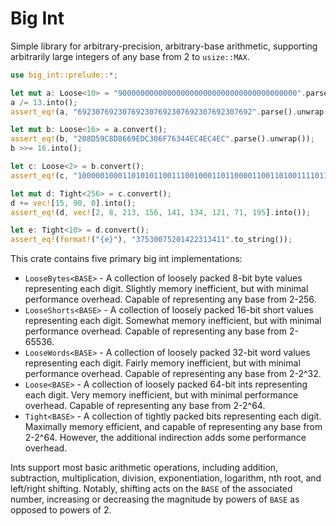 # Big Int

Simple library for arbitrary-precision, arbitrary-base arithmetic, supporting arbitrarily large integers of any base from 2 to `usize::MAX`.

```rs
use big_int::prelude::*;

let mut a: Loose<10> = "9000000000000000000000000000000000000000".parse().unwrap();
a /= 13.into();
assert_eq!(a, "692307692307692307692307692307692307692".parse().unwrap());

let mut b: Loose<16> = a.convert();
assert_eq!(b, "208D59C8D8669EDC306F76344EC4EC4EC".parse().unwrap());
b >>= 16.into();

let c: Loose<2> = b.convert();
assert_eq!(c, "100000100011010101100111001000110110000110011010011110110111000011".parse().unwrap());

let mut d: Tight<256> = c.convert();
d += vec![15, 90, 0].into();
assert_eq!(d, vec![2, 8, 213, 156, 141, 134, 121, 71, 195].into());

let e: Tight<10> = d.convert();
assert_eq!(format!("{e}"), "37530075201422313411".to_string());
```

This crate contains five primary big int implementations:
* `LooseBytes<BASE>` - A collection of loosely packed 8-bit byte values representing each digit.
    Slightly memory inefficient, but with minimal performance overhead. 
    Capable of representing any base from 2-256.
* `LooseShorts<BASE>` - A collection of loosely packed 16-bit short values representing each digit.
    Somewhat memory inefficient, but with minimal performance overhead. 
    Capable of representing any base from 2-65536.
* `LooseWords<BASE>` - A collection of loosely packed 32-bit word values representing each digit.
    Fairly memory inefficient, but with minimal performance overhead. 
    Capable of representing any base from 2-2^32.
* `Loose<BASE>` - A collection of loosely packed 64-bit ints representing each digit.
    Very memory inefficient, but with minimal performance overhead.
    Capable of representing any base from 2-2^64.
* `Tight<BASE>` - A collection of tightly packed bits representing each digit.
    Maximally memory efficient, and capable of representing any base from 
    2-2^64. However, the additional indirection adds some performance overhead.

Ints support most basic arithmetic operations, including addition, subtraction, multiplication,
division, exponentiation, logarithm, nth root, and left/right shifting. Notably, shifting acts on the `BASE` of the associated number, increasing or decreasing the magnitude by powers of `BASE` as opposed to powers of 2.
